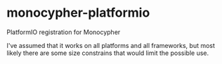 # monocypher-platformio
PlatformIO registration for Monocypher


I've assumed that it works on all platforms and all frameworks, but most likely there are some size constrains that would limit the possible use.

